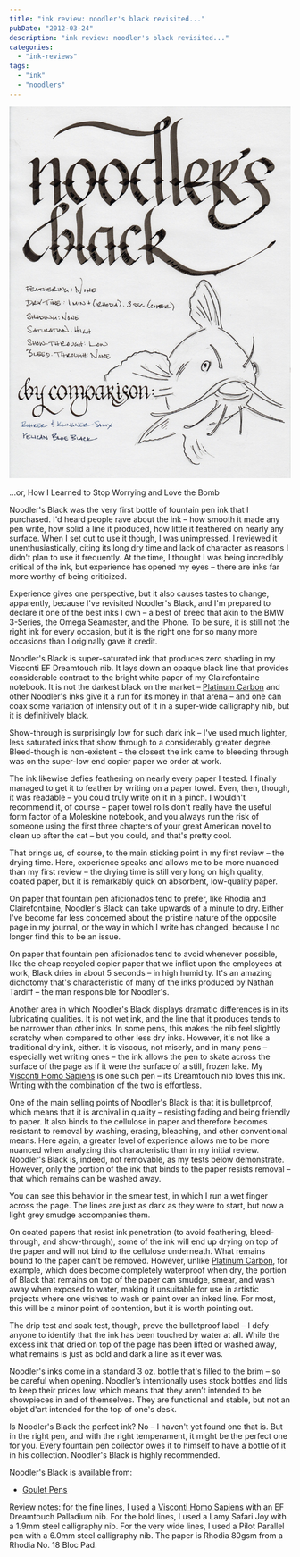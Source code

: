```yaml
---
title: "ink review: noodler's black revisited..."
pubDate: "2012-03-24"
description: "ink review: noodler's black revisited..."
categories:
  - "ink-reviews"
tags:
  - "ink"
  - "noodlers"
---
```


![noodler's black revisited](noodler's%20black%20revisited.jpg)

...or, How I Learned to Stop Worrying and Love the Bomb

Noodler's Black was the very first bottle of fountain pen ink that I purchased. I'd heard people rave about the ink – how smooth it made any pen write, how solid a line it produced, how little it feathered on nearly any surface. When I set out to use it though, I was unimpressed. I reviewed it unenthusiastically, citing its long dry time and lack of character as reasons I didn't plan to use it frequently. At the time, I thought I was being incredibly critical of the ink, but experience has opened my eyes – there are inks far more worthy of being criticized.

Experience gives one perspective, but it also causes tastes to change, apparently, because I've revisited Noodler's Black, and I'm prepared to declare it one of the best inks I own – a best of breed that akin to the BMW 3-Series, the Omega Seamaster, and the iPhone. To be sure, it is still not the right ink for every occasion, but it is the right one for so many more occasions than I originally gave it credit.

Noodler's Black is super-saturated ink that produces zero shading in my Visconti EF Dreamtouch nib. It lays down an opaque black line that provides considerable contract to the bright white paper of my Clairefontaine notebook. It is not the darkest black on the market – [Platinum Carbon](/blog/2011/3/8/ink-review-platinum-carbon-black/) and other Noodler's inks give it a run for its money in that arena – and one can coax some variation of intensity out of it in a super-wide calligraphy nib, but it is definitively black.

Show-through is surprisingly low for such dark ink – I've used much lighter, less saturated inks that show through to a considerably greater degree. Bleed-though is non-existent – the closest the ink came to bleeding through was on the super-low end copier paper we order at work.

The ink likewise defies feathering on nearly every paper I tested. I finally managed to get it to feather by writing on a paper towel. Even, then, though, it was readable – you could truly write on it in a pinch. I wouldn't recommend it, of course – paper towel rolls don't really have the useful form factor of a Moleskine notebook, and you always run the risk of someone using the first three chapters of your great American novel to clean up after the cat – but you could, and that's pretty cool.

That brings us, of course, to the main sticking point in my first review – the drying time. Here, experience speaks and allows me to be more nuanced than my first review – the drying time is still very long on high quality, coated paper, but it is remarkably quick on absorbent, low-quality paper.

On paper that fountain pen aficionados tend to prefer, like Rhodia and Clairefontaine, Noodler's Black can take upwards of a minute to dry. Either I've become far less concerned about the pristine nature of the opposite page in my journal, or the way in which I write has changed, because I no longer find this to be an issue.

On paper that fountain pen aficionados tend to avoid whenever possible, like the cheap recycled copier paper that we inflict upon the employees at work, Black dries in about 5 seconds – in high humidity. It's an amazing dichotomy that's characteristic of many of the inks produced by Nathan Tardiff – the man responsible for Noodler's.

Another area in which Noodler's Black displays dramatic differences is in its lubricating qualities. It is not wet ink, and the line that it produces tends to be narrower than other inks. In some pens, this makes the nib feel slightly scratchy when compared to other less dry inks. However, it's not like a traditional dry ink, either. It is viscous, not miserly, and in many pens – especially wet writing ones – the ink allows the pen to skate across the surface of the page as if it were the surface of a still, frozen lake. My [Visconti Homo Sapiens](/blog/2011/11/20/pen-review-visconti-homo-sapiens/) is one such pen – its Dreamtouch nib loves this ink. Writing with the combination of the two is effortless.

One of the main selling points of Noodler's Black is that it is bulletproof, which means that it is archival in quality – resisting fading and being friendly to paper. It also binds to the cellulose in paper and therefore becomes resistant to removal by washing, erasing, bleaching, and other conventional means. Here again, a greater level of experience allows me to be more nuanced when analyzing this characteristic than in my initial review. Noodler's Black is, indeed, not removable, as my tests below demonstrate. However, only the portion of the ink that binds to the paper resists removal – that which remains can be washed away.

You can see this behavior in the smear test, in which I run a wet finger across the page. The lines are just as dark as they were to start, but now a light grey smudge accompanies them.

On coated papers that resist ink penetration (to avoid feathering, bleed-through, and show-through), some of the ink will end up drying on top of the paper and will not bind to the cellulose underneath. What remains bound to the paper can't be removed. However, unlike [Platinum Carbon](/blog/2011/3/8/ink-review-platinum-carbon-black/), for example, which does become completely waterproof when dry, the portion of Black that remains on top of the paper can smudge, smear, and wash away when exposed to water, making it unsuitable for use in artistic projects where one wishes to wash or paint over an inked line. For most, this will be a minor point of contention, but it is worth pointing out.

The drip test and soak test, though, prove the bulletproof label – I defy anyone to identify that the ink has been touched by water at all. While the excess ink that dried on top of the page has been lifted or washed away, what remains is just as bold and dark a line as it ever was.

Noodler's inks come in a standard 3 oz. bottle that's filled to the brim – so be careful when opening. Noodler’s intentionally uses stock bottles and lids to keep their prices low, which means that they aren’t intended to be showpieces in and of themselves. They are functional and stable, but not an objet d'art intended for the top of one's desk.

Is Noodler's Black the perfect ink? No – I haven't yet found one that is. But in the right pen, and with the right temperament, it might be the perfect one for you. Every fountain pen collector owes it to himself to have a bottle of it in his collection. Noodler's Black is highly recommended.

Noodler's Black is available from:

- [Goulet Pens](http://www.gouletpens.com/Noodler_s_Ink_Black_p/n19001.htm)

Review notes: for the fine lines, I used a [Visconti Homo Sapiens](/blog/2011/11/20/pen-review-visconti-homo-sapiens/) with an EF Dreamtouch Palladium nib. For the bold lines, I used a Lamy Safari Joy with a 1.9mm steel calligraphy nib. For the very wide lines, I used a Pilot Parallel pen with a 6.0mm steel calligraphy nib. The paper is Rhodia 80gsm from a Rhodia No. 18 Bloc Pad.
